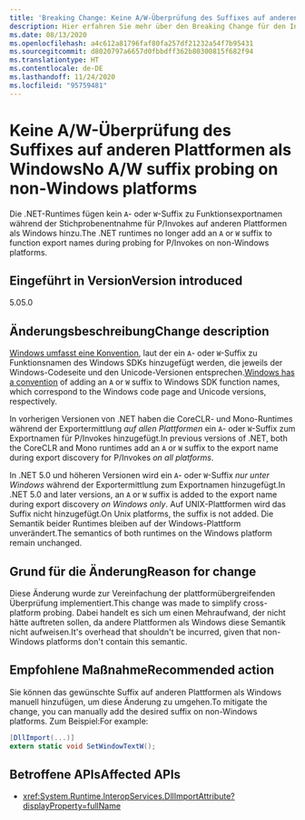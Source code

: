 ```yaml
---
title: 'Breaking Change: Keine A/W-Überprüfung des Suffixes auf anderen Plattformen als Windows'
description: Hier erfahren Sie mehr über den Breaking Change für den Interopbereich in .NET 5.0, durch den bei der Suche nach „P/Invokes“ auf Nicht-Windows-Plattformen keine Suffixe mehr zu den Namen von Funktionsexporten hinzugefügt werden.
ms.date: 08/13/2020
ms.openlocfilehash: a4c612a81796faf80fa257df21232a54f7b95431
ms.sourcegitcommit: d8020797a6657d0fbbdff362b80300815f682f94
ms.translationtype: HT
ms.contentlocale: de-DE
ms.lasthandoff: 11/24/2020
ms.locfileid: "95759481"
---
```

# <a name="no-aw-suffix-probing-on-non-windows-platforms"></a><span data-ttu-id="f6b52-103">Keine A/W-Überprüfung des Suffixes auf anderen Plattformen als Windows</span><span class="sxs-lookup"><span data-stu-id="f6b52-103">No A/W suffix probing on non-Windows platforms</span></span>

<span data-ttu-id="f6b52-104">Die .NET-Runtimes fügen kein `A`- oder `W`-Suffix zu Funktionsexportnamen während der Stichprobenentnahme für P/Invokes auf anderen Plattformen als Windows hinzu.</span><span class="sxs-lookup"><span data-stu-id="f6b52-104">The .NET runtimes no longer add an `A` or `W` suffix to function export names during probing for P/Invokes on non-Windows platforms.</span></span>

## <a name="version-introduced"></a><span data-ttu-id="f6b52-105">Eingeführt in Version</span><span class="sxs-lookup"><span data-stu-id="f6b52-105">Version introduced</span></span>

<span data-ttu-id="f6b52-106">5.0</span><span class="sxs-lookup"><span data-stu-id="f6b52-106">5.0</span></span>

## <a name="change-description"></a><span data-ttu-id="f6b52-107">Änderungsbeschreibung</span><span class="sxs-lookup"><span data-stu-id="f6b52-107">Change description</span></span>

<span data-ttu-id="f6b52-108">[Windows umfasst eine Konvention](/windows/win32/intl/conventions-for-function-prototypes), laut der ein `A`- oder `W`-Suffix zu Funktionsnamen des Windows SDKs hinzugefügt werden, die jeweils der Windows-Codeseite und den Unicode-Versionen entsprechen.</span><span class="sxs-lookup"><span data-stu-id="f6b52-108">[Windows has a convention](/windows/win32/intl/conventions-for-function-prototypes) of adding an `A` or `W` suffix to Windows SDK function names, which correspond to the Windows code page and Unicode versions, respectively.</span></span>

<span data-ttu-id="f6b52-109">In vorherigen Versionen von .NET haben die CoreCLR- und Mono-Runtimes während der Exportermittlung *auf allen Plattformen* ein `A`- oder `W`-Suffix zum Exportnamen für P/Invokes hinzugefügt.</span><span class="sxs-lookup"><span data-stu-id="f6b52-109">In previous versions of .NET, both the CoreCLR and Mono runtimes add an `A` or `W` suffix to the export name during export discovery for P/Invokes *on all platforms*.</span></span>

<span data-ttu-id="f6b52-110">In .NET 5.0 und höheren Versionen wird ein `A`- oder `W`-Suffix *nur unter Windows* während der Exportermittlung zum Exportnamen hinzugefügt.</span><span class="sxs-lookup"><span data-stu-id="f6b52-110">In .NET 5.0 and later versions, an `A` or `W` suffix is added to the export name during export discovery *on Windows only*.</span></span> <span data-ttu-id="f6b52-111">Auf UNIX-Plattformen wird das Suffix nicht hinzugefügt.</span><span class="sxs-lookup"><span data-stu-id="f6b52-111">On Unix platforms, the suffix is not added.</span></span> <span data-ttu-id="f6b52-112">Die Semantik beider Runtimes bleiben auf der Windows-Plattform unverändert.</span><span class="sxs-lookup"><span data-stu-id="f6b52-112">The semantics of both runtimes on the Windows platform remain unchanged.</span></span>

## <a name="reason-for-change"></a><span data-ttu-id="f6b52-113">Grund für die Änderung</span><span class="sxs-lookup"><span data-stu-id="f6b52-113">Reason for change</span></span>

<span data-ttu-id="f6b52-114">Diese Änderung wurde zur Vereinfachung der plattformübergreifenden Überprüfung implementiert.</span><span class="sxs-lookup"><span data-stu-id="f6b52-114">This change was made to simplify cross-platform probing.</span></span> <span data-ttu-id="f6b52-115">Dabei handelt es sich um einen Mehraufwand, der nicht hätte auftreten sollen, da andere Plattformen als Windows diese Semantik nicht aufweisen.</span><span class="sxs-lookup"><span data-stu-id="f6b52-115">It's overhead that shouldn't be incurred, given that non-Windows platforms don't contain this semantic.</span></span>

## <a name="recommended-action"></a><span data-ttu-id="f6b52-116">Empfohlene Maßnahme</span><span class="sxs-lookup"><span data-stu-id="f6b52-116">Recommended action</span></span>

<span data-ttu-id="f6b52-117">Sie können das gewünschte Suffix auf anderen Plattformen als Windows manuell hinzufügen, um diese Änderung zu umgehen.</span><span class="sxs-lookup"><span data-stu-id="f6b52-117">To mitigate the change, you can manually add the desired suffix on non-Windows platforms.</span></span> <span data-ttu-id="f6b52-118">Zum Beispiel:</span><span class="sxs-lookup"><span data-stu-id="f6b52-118">For example:</span></span>

```csharp
[DllImport(...)]
extern static void SetWindowTextW();
```

## <a name="affected-apis"></a><span data-ttu-id="f6b52-119">Betroffene APIs</span><span class="sxs-lookup"><span data-stu-id="f6b52-119">Affected APIs</span></span>

- <xref:System.Runtime.InteropServices.DllImportAttribute?displayProperty=fullName>

<!--

### Affected APIs

- `T:System.Runtime.InteropServices.DllImportAttribute`

### Category

Interop

-->
